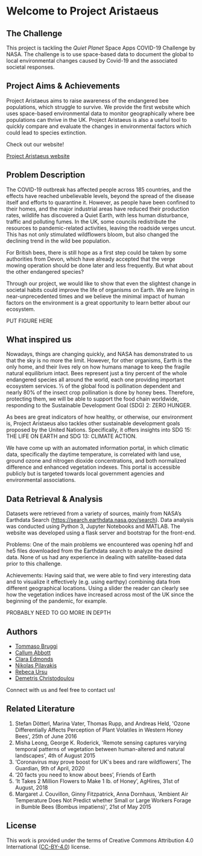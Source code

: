 # Welcome to Project Aristaeus

## The Challenge

This project is tackling the *Quiet Planet* Space Apps COVID-19 Challenge by NASA. The challenge is to use space-based data to document the global to local environmental changes caused by Covid-19 and the associated societal responses.

## Project Aims & Achievements

Project Aristaeus aims to raise awareness of the endangered bee populations, which struggle to survive. We provide the first website which uses space-based environmental data to monitor geographically where bee populations can thrive in the UK. Project Aristaeus is also a useful tool to quickly compare and evaluate the changes in environmental factors which could lead to species extinction.

Check out our website!

[Project Aristaeus website](https://aristeaus.herokuapp.com/)

## Problem Description

The COVID-19 outbreak has affected people across 185 countries, and the effects have reached unbelievable levels, beyond the spread of the disease itself and efforts to quarantine it. However, as people have been confined to their homes, and the major industrial areas have reduced their production rates, wildlife has discovered a Quiet Earth, with less human disturbance, traffic and polluting fumes. In the UK, some councils redistribute the resources to pandemic-related activities, leaving the roadside verges uncut. This has not only stimulated wildflowers bloom, but also changed the declining trend in the wild bee population. 

For British bees, there is still hope as a first step could be taken by some authorities from Devon, which have already accepted that the verge mowing operation should be done later and less frequently. But what about the other endangered species?

Through our project, we would like to show that even the slightest change in societal habits could improve the life of organisms on Earth. We are living in near-unprecedented times and we believe the minimal impact of human factors on the environment is a great opportunity to learn better about our ecosystem.

PUT FIGURE HERE

## What inspired us

Nowadays, things are changing quickly, and NASA has demonstrated to us that the sky is no more the limit. However, for other organisms, Earth is the only home, and their lives rely on how humans manage to keep the fragile natural equilibrium intact. Bees represent just a tiny percent of the whole endangered species all around the world, each one providing important ecosystem services. ⅓ of the global food is pollination dependent and nearly 80% of the insect crop pollination is done by honey bees. Therefore, protecting them, we will be able to support the food chain worldwide, responding to the Sustainable Development Goal (SDG) 2: ZERO HUNGER. 

As bees are great indicators of how healthy, or otherwise, our environment is, Project Aristaeus also tackles other sustainable development goals proposed by the United Nations. Specifically, it offers insights into SDG 15: THE LIFE ON EARTH and SDG 13: CLIMATE ACTION. 

We have come up with an automated information portal, in which climatic data, specifically the daytime temperature, is correlated with land use, ground ozone and nitrogen dioxide concentrations, and both normalized difference and enhanced vegetation indexes. This portal is accessible publicly but is targeted towards local government agencies and environmental associations.

## Data Retrieval & Analysis

Datasets were retrieved from a variety of sources, mainly from NASA’s Earthdata Search (https://search.earthdata.nasa.gov/search).
Data analysis was conducted using Python 3, Jupyter Notebooks and MATLAB.
The website was developed using a flask server and bootstrap for the front-end.

Problems:
One of the main problems we encountered was opening hdf and he5 files downloaded from the Earthdata search to analyze the desired data. None of us had any experience in dealing with satellite-based data prior to this challenge.

Achievements:
Having said that, we were able to find very interesting data and to visualize it effectively (e.g. using earthpy) combining data from different geographical locations. Using a slider the reader can clearly see how the vegetation indices have increased across most of the UK since the beginning of the pandemic, for example.

PROBABLY NEED TO GO MORE IN DEPTH

## Authors

- [Tommaso Bruggi](https://www.linkedin.com/in/tommasobruggi/)
- [Callum Abbott](https://www.linkedin.com/in/c-abbott/)
- [Clara Edmonds](https://www.youtube.com/channel/UCK7Z8YWukZ2QGBlCDN7LEog)
- [Nikolas Pilavakis](https://www.linkedin.com/in/nikolas-pilavakis-a967a11a1/)
- [Rebeca Ursu](https://www.linkedin.com/in/rebeca-elena-ursu/)
- [Demetris Christodoulou](https://www.linkedin.com/in/dimitris-c/)

Connect with us and feel free to contact us!

## Related Literature

1. Stefan Dötterl, Marina Vater, Thomas Rupp, and Andreas Held, 'Ozone Differentially Affects Perception of Plant Volatiles in Western Honey Bees', 25th of June 2016
2. Misha Leong, George K. Roderick, 'Remote sensing captures varying temporal patterns of vegetation between human-altered and natural landscapes', 4th of August 2015
2. ‘Coronavirus may prove boost for UK's bees and rare wildflowers’, The Guardian, 9th of April, 2020
3. ‘20 facts you need to know about bees’, Friends of Earth
4. ‘It Takes 2 Million Flowers to Make 1 lb. of Honey’, AgHires, 31st of August, 2018
5. Margaret J. Couvillon, Ginny Fitzpatrick, Anna Dornhaus, 'Ambient Air Temperature Does Not Predict whether Small or Large Workers Forage in Bumble Bees (Bombus impatiens)', 21st of May 2015

## License 

This work is provided under the terms of Creative Commons Attribution 4.0 International ([CC-BY-4.0](https://creativecommons.org/licenses/by/4.0/)) license.
